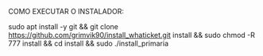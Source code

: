 COMO EXECUTAR O INSTALADOR:



sudo apt install -y git && git clone https://github.com/grimvik90/install_whaticket.git install && sudo chmod -R 777 install && cd install && sudo ./install_primaria
